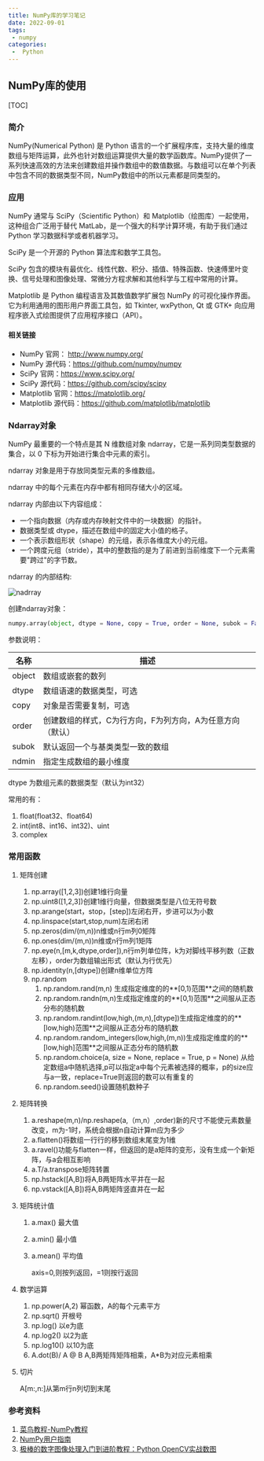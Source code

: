 ```yaml
---
title: NumPy库的学习笔记
date: 2022-09-01
tags:
 - numpy
categories:
 -  Python
---
```


## NumPy库的使用

[TOC]

### 简介

NumPy(Numerical Python) 是 Python 语言的一个扩展程序库，支持大量的维度数组与矩阵运算，此外也针对数组运算提供大量的数学函数库。NumPy提供了一系列快速高效的方法来创建数组并操作数组中的数值数据。与数组可以在单个列表中包含不同的数据类型不同，NumPy数组中的所以元素都是同类型的。

### 应用

NumPy 通常与 SciPy（Scientific Python）和 Matplotlib（绘图库）一起使用， 这种组合广泛用于替代 MatLab，是一个强大的科学计算环境，有助于我们通过 Python 学习数据科学或者机器学习。

SciPy 是一个开源的 Python 算法库和数学工具包。

SciPy 包含的模块有最优化、线性代数、积分、插值、特殊函数、快速傅里叶变换、信号处理和图像处理、常微分方程求解和其他科学与工程中常用的计算。

Matplotlib 是 Python 编程语言及其数值数学扩展包 NumPy 的可视化操作界面。它为利用通用的图形用户界面工具包，如 Tkinter, wxPython, Qt 或 GTK+ 向应用程序嵌入式绘图提供了应用程序接口（API）。

#### 相关链接

* NumPy 官网： <http://www.numpy.org/>
* NumPy 源代码：<https://github.com/numpy/numpy>
* SciPy 官网：<https://www.scipy.org/>
* SciPy 源代码：<https://github.com/scipy/scipy>
* Matplotlib 官网：<https://matplotlib.org/>
* Matplotlib 源代码：<https://github.com/matplotlib/matplotlib>

### Ndarray对象

NumPy 最重要的一个特点是其 N 维数组对象 ndarray，它是一系列同类型数据的集合，以 0 下标为开始进行集合中元素的索引。

ndarray 对象是用于存放同类型元素的多维数组。

ndarray 中的每个元素在内存中都有相同存储大小的区域。

ndarray 内部由以下内容组成：

- 一个指向数据（内存或内存映射文件中的一块数据）的指针。
- 数据类型或 dtype，描述在数组中的固定大小值的格子。
- 一个表示数组形状（shape）的元组，表示各维度大小的元组。
- 一个跨度元组（stride），其中的整数指的是为了前进到当前维度下一个元素需要"跨过"的字节数。

ndarray 的内部结构:

![nadrray](http://imagebed.krins.cloud/api/image/BT6NTH8P.png)

创建ndarray对象：

```python
numpy.array(object, dtype = None, copy = True, order = None, subok = False, ndmin = 0)
```

参数说明：

| 名称   | 描述                                                      |
| ------ | --------------------------------------------------------- |
| object | 数组或嵌套的数列                                          |
| dtype  | 数组语速的数据类型，可选                                  |
| copy   | 对象是否需要复制，可选                                    |
| order  | 创建数组的样式，C为行方向，F为列方向，A为任意方向（默认） |
| subok  | 默认返回一个与基类类型一致的数组                          |
| ndmin  | 指定生成数组的最小维度                                    |

dtype 为数组元素的数据类型（默认为int32）

常用的有：
   1. float(float32、float64)
   2. int(int8、int16、int32)、uint 
   3. complex

### 常用函数

1. 矩阵创建

   1. np.array([1,2,3])创建1维行向量
   2. np.uint8([1,2,3])创建1维行向量，但数据类型是八位无符号数
   3. np.arange(start，stop，[step])左闭右开，步进可以为小数
   4. np.linspace(start,stop,num)左闭右闭
   5. np.zeros(dim/(m,n))n维或n行m列0矩阵
   6. np.ones(dim/(m,n))n维或n行m列1矩阵
   7. np.eye(n,[m,k,dtype,order]),n行m列单位阵，k为对脚线平移列数（正数左移），order为数组输出形式（默认为行优先）
   8. np.identity(n,[dtype])创建n维单位方阵
   9. np.random
      1. np.random.rand(m,n) 生成指定维度的的**[0,1)范围**之间的随机数
      2. np.random.randn(m,n)生成指定维度的的**[0,1)范围**之间服从正态分布的随机数
      3. np.random.randint(low,high,(m,n),[dtype])生成指定维度的的**[low,high)范围**之间服从正态分布的随机数
      4. np.random.random_integers(low,high,(m,n))生成指定维度的的**[low,high]范围**之间服从正态分布的随机数
      5. np.random.choice(a, size = None, replace = True, p = None) 从给定数组a中随机选择,p可以指定a中每个元素被选择的概率，p的size应与a一致，replace=True则返回的数可以有重复的
      6. np.random.seed()设置随机数种子

2. 矩阵转换

   1. a.reshape(m,n)/np.reshape(a,（m,n）,order)新的尺寸不能使元素数量改变，m为-1时，系统会根据n自动计算m应为多少
   2. a.flatten()将数组一行行的移到数组末尾变为1维
   3. a.ravel()功能与flatten一样，但返回的是a矩阵的变形，没有生成一个新矩阵，与a会相互影响
   4. a.T/a.transpose矩阵转置
   5. np.hstack([A,B])将A,B两矩阵水平并在一起
   6. np.vstack([A,B])将A,B两矩阵竖直并在一起

3. 矩阵统计值

   1. a.max() 最大值

   2. a.min() 最小值

   3. a.mean() 平均值

      axis=0,则按列返回，=1则按行返回

4. 数学运算

   1. np.power(A,2) 幂函数，A的每个元素平方
   2. np.sqrt() 开根号
   3. np.log() 以e为底
   4. np.log2() 以2为底
   5. np.log10() 以10为底
   6. A.dot(B)/ A @ B A,B两矩阵矩阵相乘，A*B为对应元素相乘

5. 切片

   A[m:,n:]从第m行n列切到末尾

### 参考资料

1. [菜鸟教程-NumPy教程](https://www.runoob.com/numpy/numpy-tutorial.html)
2. [NumPy用户指南](https://numpy.org/doc/stable/user/index.html#user)
3. [极棒的数字图像处理入门到进阶教程：Python OpenCV实战数图](https://www.bilibili.com/video/BV1YA411K7pp?p=4&vd_source=f7fc0a964268b45e70067d58c7c397fc)